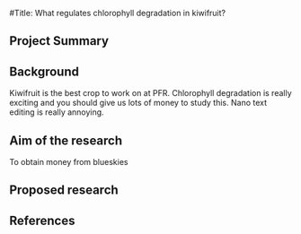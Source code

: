 #Title:
What regulates chlorophyll degradation in kiwifruit?

## Project Summary
## Background
Kiwifruit is the best crop to work on at PFR. Chlorophyll degradation is really exciting and you should give us lots of money to study this. Nano text editing is really annoying.
## Aim of the research
To obtain money from blueskies
## Proposed research
## References
